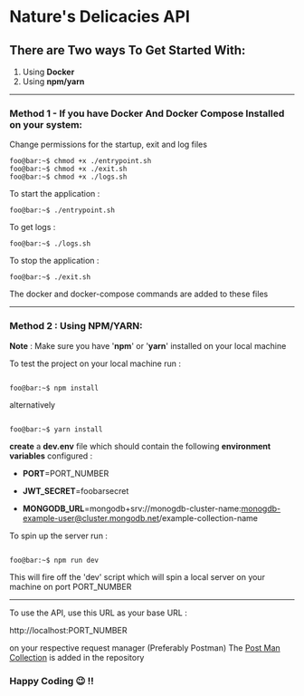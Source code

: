 # Nature's Delicacies API

## There are Two ways To Get Started With:

1.  Using **Docker**
2.  Using **npm/yarn**

<hr></hr>

### Method 1 - If you have Docker And Docker Compose Installed on your system:

Change permissions for the startup, exit and log files

```console
foo@bar:~$ chmod +x ./entrypoint.sh
foo@bar:~$ chmod +x ./exit.sh
foo@bar:~$ chmod +x ./logs.sh
```

To start the application :

```console
foo@bar:~$ ./entrypoint.sh
```

To get logs :

```console
foo@bar:~$ ./logs.sh
```

To stop the application :

```console
foo@bar:~$ ./exit.sh
```

The docker and docker-compose commands are added to these files

<hr>

### Method 2 : Using NPM/YARN:

**Note** : Make sure you have '**npm**' or '**yarn**' installed on your local machine

To test the project on your local machine run :

```console

foo@bar:~$ npm install

```

alternatively

```console

foo@bar:~$ yarn install

```

**create** a **dev.env** file which should contain the following **environment variables** configured :

- **PORT**=PORT_NUMBER

- **JWT_SECRET**=foobarsecret

- **MONGODB_URL**=mongodb+srv://monogdb-cluster-name:monogdb-example-user@cluster.mongodb.net/example-collection-name

To spin up the server run :

```console

foo@bar:~$ npm run dev

```

This will fire off the 'dev' script which will spin a local server on your machine on port PORT_NUMBER

  <hr></hr>

To use the API, use this URL as your base URL :

http://localhost:PORT_NUMBER

on your respective request manager (Preferably Postman)
The [Post Man Collection](https://github.com/Fast-n-fresh/ff-backend-api/blob/main/fast_n_fresh_api.postman_collection.json) is added in the repository

### Happy Coding :wink: !!
